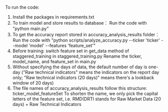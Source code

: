 To run the code:

1. Install the packages in requirements.txt
2. To train model and store results to database：
Run the code with "python main.py" 
3. To get the accuracy report stored in accuracy_analysis_results folder：
Run the code with "python scripts/analyze_accuracy.py --ticker 'ticker' --model 'model' --features 'feature_set'" 
4. Before training: switch feature set in get_data method of staggered_training in staggered_training.py
Rename the ticker, model_name, and feature_set in main.py
5. Without specifying the days of data, the default number of day is one-day 
("Raw technical indicators" means the indicators on the report day only; 
"Raw technical indicators (20 days)" means there's a lookback window of 20 days)
6. The file names of accuracy_analysis_results follow this structure: ticker_model_featureSet
To shorten the name, we only pick the capital letters of the feature set, i.e. RMD(DRTI stands for Raw Market Data (20 days) + Raw Technical Indicators
